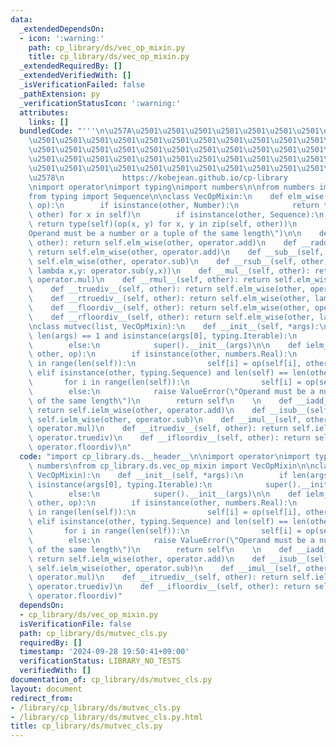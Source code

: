 ```yaml
---
data:
  _extendedDependsOn:
  - icon: ':warning:'
    path: cp_library/ds/vec_op_mixin.py
    title: cp_library/ds/vec_op_mixin.py
  _extendedRequiredBy: []
  _extendedVerifiedWith: []
  _isVerificationFailed: false
  _pathExtension: py
  _verificationStatusIcon: ':warning:'
  attributes:
    links: []
  bundledCode: "'''\n\u257A\u2501\u2501\u2501\u2501\u2501\u2501\u2501\u2501\u2501\u2501\
    \u2501\u2501\u2501\u2501\u2501\u2501\u2501\u2501\u2501\u2501\u2501\u2501\u2501\
    \u2501\u2501\u2501\u2501\u2501\u2501\u2501\u2501\u2501\u2501\u2501\u2501\u2501\
    \u2501\u2501\u2501\u2501\u2501\u2501\u2501\u2501\u2501\u2501\u2501\u2501\u2501\
    \u2501\u2501\u2501\u2501\u2501\u2501\u2501\u2501\u2501\u2501\u2501\u2501\u2501\
    \u2578\n             https://kobejean.github.io/cp-library               \n'''\n\
    \nimport operator\nimport typing\nimport numbers\n\nfrom numbers import Number\n\
    from typing import Sequence\n\nclass VecOpMixin:\n    def elm_wise(self, other,\
    \ op):\n        if isinstance(other, Number):\n            return type(self)(op(x,\
    \ other) for x in self)\n        if isinstance(other, Sequence):\n           \
    \ return type(self)(op(x, y) for x, y in zip(self, other))\n        raise ValueError(\"\
    Operand must be a number or a tuple of the same length\")\n\n    def __add__(self,\
    \ other): return self.elm_wise(other, operator.add)\n    def __radd__(self, other):\
    \ return self.elm_wise(other, operator.add)\n    def __sub__(self, other): return\
    \ self.elm_wise(other, operator.sub)\n    def __rsub__(self, other): return self.elm_wise(other,\
    \ lambda x,y: operator.sub(y,x))\n    def __mul__(self, other): return self.elm_wise(other,\
    \ operator.mul)\n    def __rmul__(self, other): return self.elm_wise(other, operator.mul)\n\
    \    def __truediv__(self, other): return self.elm_wise(other, operator.truediv)\n\
    \    def __rtruediv__(self, other): return self.elm_wise(other, lambda x,y: operator.truediv(y,x))\n\
    \    def __floordiv__(self, other): return self.elm_wise(other, operator.floordiv)\n\
    \    def __rfloordiv__(self, other): return self.elm_wise(other, lambda x,y: operator.floordiv(y,x))\n\
    \nclass mutvec(list, VecOpMixin):\n    def __init__(self, *args):\n        if\
    \ len(args) == 1 and isinstance(args[0], typing.Iterable):\n            super().__init__(args[0])\n\
    \        else:\n            super().__init__(args)\n\n    def ielm_wise(self,\
    \ other, op):\n        if isinstance(other, numbers.Real):\n            for i\
    \ in range(len(self)):\n                self[i] = op(self[i], other)\n       \
    \ elif isinstance(other, typing.Sequence) and len(self) == len(other):\n     \
    \       for i in range(len(self)):\n                self[i] = op(self[i], other[i])\n\
    \        else:\n            raise ValueError(\"Operand must be a number or a list\
    \ of the same length\")\n        return self\n    \n    def __iadd__(self, other):\
    \ return self.ielm_wise(other, operator.add)\n    def __isub__(self, other): return\
    \ self.ielm_wise(other, operator.sub)\n    def __imul__(self, other): return self.ielm_wise(other,\
    \ operator.mul)\n    def __itruediv__(self, other): return self.ielm_wise(other,\
    \ operator.truediv)\n    def __ifloordiv__(self, other): return self.ielm_wise(other,\
    \ operator.floordiv)\n"
  code: "import cp_library.ds.__header__\n\nimport operator\nimport typing\nimport\
    \ numbers\nfrom cp_library.ds.vec_op_mixin import VecOpMixin\n\nclass mutvec(list,\
    \ VecOpMixin):\n    def __init__(self, *args):\n        if len(args) == 1 and\
    \ isinstance(args[0], typing.Iterable):\n            super().__init__(args[0])\n\
    \        else:\n            super().__init__(args)\n\n    def ielm_wise(self,\
    \ other, op):\n        if isinstance(other, numbers.Real):\n            for i\
    \ in range(len(self)):\n                self[i] = op(self[i], other)\n       \
    \ elif isinstance(other, typing.Sequence) and len(self) == len(other):\n     \
    \       for i in range(len(self)):\n                self[i] = op(self[i], other[i])\n\
    \        else:\n            raise ValueError(\"Operand must be a number or a list\
    \ of the same length\")\n        return self\n    \n    def __iadd__(self, other):\
    \ return self.ielm_wise(other, operator.add)\n    def __isub__(self, other): return\
    \ self.ielm_wise(other, operator.sub)\n    def __imul__(self, other): return self.ielm_wise(other,\
    \ operator.mul)\n    def __itruediv__(self, other): return self.ielm_wise(other,\
    \ operator.truediv)\n    def __ifloordiv__(self, other): return self.ielm_wise(other,\
    \ operator.floordiv)"
  dependsOn:
  - cp_library/ds/vec_op_mixin.py
  isVerificationFile: false
  path: cp_library/ds/mutvec_cls.py
  requiredBy: []
  timestamp: '2024-09-28 19:50:41+09:00'
  verificationStatus: LIBRARY_NO_TESTS
  verifiedWith: []
documentation_of: cp_library/ds/mutvec_cls.py
layout: document
redirect_from:
- /library/cp_library/ds/mutvec_cls.py
- /library/cp_library/ds/mutvec_cls.py.html
title: cp_library/ds/mutvec_cls.py
---
```

